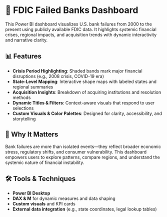# 🏦 FDIC Failed Banks Dashboard

This Power BI dashboard visualizes U.S. bank failures from 2000 to the present using publicly available FDIC data. It highlights systemic financial crises, regional impacts, and acquisition trends with dynamic interactivity and narrative clarity.

## 📊 Features

- **Crisis Period Highlighting**: Shaded bands mark major financial disruptions (e.g., 2008 crisis, COVID-19 era)
- **State-Level Mapping**: Interactive shape maps with labeled states and regional summaries
- **Acquisition Insights**: Breakdown of acquiring institutions and resolution methods
- **Dynamic Titles & Filters**: Context-aware visuals that respond to user selections
- **Custom Visuals & Color Palettes**: Designed for clarity, accessibility, and storytelling

## 🧠 Why It Matters

Bank failures are more than isolated events—they reflect broader economic stress, regulatory shifts, and consumer vulnerability. This dashboard empowers users to explore patterns, compare regions, and understand the systemic nature of financial instability.

## 🛠️ Tools & Techniques

- **Power BI Desktop**
- **DAX & M** for dynamic measures and data shaping
- **Custom visuals** and KPI cards
- **External data integration** (e.g., state coordinates, legal lookup tables)


